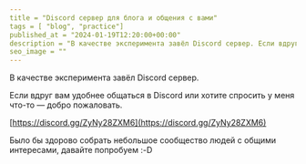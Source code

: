 ```yaml
---
title = "Discord сервер для блога и общения с вами"
tags = [ "blog", "practice"]
published_at = "2024-01-19T12:20:00+00:00"
description = "В качестве эксперимента завёл Discord сервер. Если вдруг вам удобнее общаться в Discord или хотите спросить у меня что-то — добро пожаловать."
seo_image = ""
---
```


В качестве эксперимента завёл Discord сервер.

Если вдруг вам удобнее общаться в Discord или хотите спросить у меня что-то — добро пожаловать.

[https://discord.gg/ZyNy28ZXM6](https://discord.gg/ZyNy28ZXM6)

Было бы здорово собрать небольшое сообщество людей с общими интересами, давайте попробуем :-D
